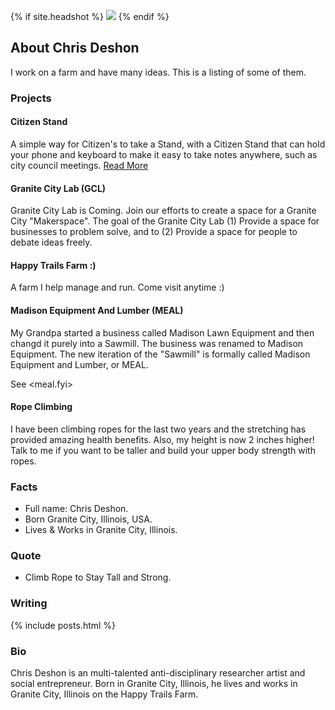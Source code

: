 {% if site.headshot %}
<img src="{{site.headshot}}" />
{% endif %}

## About Chris Deshon

I work on a farm and have many ideas. This is a listing of some of them.

### Projects

#### Citizen Stand

A simple way for Citizen's to take a Stand, with a Citizen Stand that can hold your phone and keyboard to make it easy to take notes anywhere, such as city council meetings. <a href="/citizenstand">Read More</a>

#### Granite City Lab (GCL)

Granite City Lab is Coming. Join our efforts to create a space for a Granite City "Makerspace". The goal of the Granite City Lab (1) Provide a space for businesses to problem solve, and to (2) Provide a space for people to debate ideas freely.

#### Happy Trails Farm :)

A farm I help manage and run. Come visit anytime :) 

#### Madison Equipment And Lumber (MEAL)

My Grandpa started a business called Madison Lawn Equipment and then changd it purely into a Sawmill. The business was renamed to Madison Equipment. The new iteration of the "Sawmill" is formally called Madison Equipment and Lumber, or MEAL.

See <meal.fyi>

#### Rope Climbing

I have been climbing ropes for the last two years and the stretching has provided amazing health benefits. Also, my height is now 2 inches higher! Talk to me if you want to be taller and build your upper body strength with ropes.

### Facts

- Full name: Chris Deshon. 
- Born Granite City, Illinois, USA.
- Lives &amp; Works in Granite City, Illinois.

### Quote

- Climb Rope to Stay Tall and Strong.

### Writing

{% include posts.html %}

### Bio

Chris Deshon is an multi-talented anti-disciplinary researcher artist and social entrepreneur. Born in Granite City, Illinois, he lives and works in Granite City, Illinois on the Happy Trails Farm.
